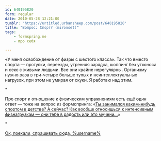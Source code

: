 ```yaml
---
id: 640195820
form: regular
date: 2010-05-28 12:21:00
tumblr: "https://untitled.urbansheep.com/post/640195820"
title: "Вопрос: Спорт? (mironset)"
tags:
    - formspring.me
    - про себя

---
```


<p>«У меня освобождение от физры с шестого класса». Так что вместо спорта — прогулки, переезды, утренняя зарядка, шоппинг без утконоса и секс с живыми людьми. Все они крайне нерегулярны. Организму нужно раза в три-четыре больше тупых и неинтеллектуальных нагрузок, при этом не умирая от скуки. Я работаю над этим.</p>

<p>*</p>

<p>Про спорт и отношение к физическим упражнениям есть ещё один ответ — тоже на вопрос из формспринга: «<a href="http://untitled.urbansheep.ru/post/370416234">Ты занимался каким-нибудь спортом в детстве? А сейчас? Как вообще относишься к интенсивным физнагрузкам — они тебе в радость или это мучени…</a>»</p>

<p>*</p>

<p class="formspringmeFooter">
    <a href="http://formspring.me/urbansheep">Ок, поехали, спрашивать сюда, %username%</a>
</p>

